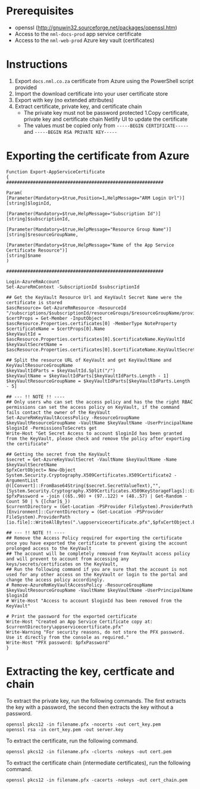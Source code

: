 # Prerequisites
- openssl (http://gnuwin32.sourceforge.net/packages/openssl.htm)
- Access to the `nml-docs-prod` app service certificate
- Access to the `nml-web-prod` Azure key vault (certificates)

# Instructions
1. Export `docs.nml.co.za` certificate from Azure using the PowerShell script provided
1. Import the download certificate into your user certificate store
1. Export with key (no extended attributes)
1. Extract certificate, private key, and certificate chain
    - The private key must not be password protected
1.Copy certificate, private key and certificate chain Netlify UI to update the certificate
    - The values must be copied only from `-----BEGIN CERTIFICATE-----` and `-----BEGIN RSA PRIVATE KEY-----` 

# Exporting the certificate from Azure
```
Function Export-AppServiceCertificate
{
###########################################################

Param(
[Parameter(Mandatory=$true,Position=1,HelpMessage="ARM Login Url")]
[string]$loginId,

[Parameter(Mandatory=$true,HelpMessage="Subscription Id")]
[string]$subscriptionId,

[Parameter(Mandatory=$true,HelpMessage="Resource Group Name")]
[string]$resourceGroupName,

[Parameter(Mandatory=$true,HelpMessage="Name of the App Service Certificate Resource")]
[string]$name
)

###########################################################

Login-AzureRmAccount
Set-AzureRmContext -SubscriptionId $subscriptionId

## Get the KeyVault Resource Url and KeyVault Secret Name were the certificate is stored
$ascResource= Get-AzureRmResource -ResourceId "/subscriptions/$subscriptionId/resourceGroups/$resourceGroupName/providers/Microsoft.CertificateRegistration/certificateOrders/$name"
$certProps = Get-Member -InputObject $ascResource.Properties.certificates[0] -MemberType NoteProperty
$certificateName = $certProps[0].Name
$keyVaultId = $ascResource.Properties.certificates[0].$certificateName.KeyVaultId
$keyVaultSecretName = $ascResource.Properties.certificates[0].$certificateName.KeyVaultSecretName

## Split the resource URL of KeyVault and get KeyVaultName and KeyVaultResourceGroupName
$keyVaultIdParts = $keyVaultId.Split("/")
$keyVaultName = $keyVaultIdParts[$keyVaultIdParts.Length - 1]
$keyVaultResourceGroupName = $keyVaultIdParts[$keyVaultIdParts.Length - 5]

## --- !! NOTE !! ----
## Only users who can set the access policy and has the the right RBAC permissions can set the access policy on KeyVault, if the command fails contact the owner of the KeyVault
Set-AzureRmKeyVaultAccessPolicy -ResourceGroupName $keyVaultResourceGroupName -VaultName $keyVaultName -UserPrincipalName $loginId -PermissionsToSecrets get
Write-Host "Get Secret Access to account $loginId has been granted from the KeyVault, please check and remove the policy after exporting the certificate"

## Getting the secret from the KeyVault
$secret = Get-AzureKeyVaultSecret -VaultName $keyVaultName -Name $keyVaultSecretName
$pfxCertObject= New-Object System.Security.Cryptography.X509Certificates.X509Certificate2 -ArgumentList @([Convert]::FromBase64String($secret.SecretValueText),"",[System.Security.Cryptography.X509Certificates.X509KeyStorageFlags]::Exportable)
$pfxPassword = -join ((65..90) + (97..122) + (48..57) | Get-Random -Count 50 | % {[char]$_})
$currentDirectory = (Get-Location -PSProvider FileSystem).ProviderPath
[Environment]::CurrentDirectory = (Get-Location -PSProvider FileSystem).ProviderPath
[io.file]::WriteAllBytes(".\appservicecertificate.pfx",$pfxCertObject.Export([System.Security.Cryptography.X509Certificates.X509ContentType]::Pkcs12,$pfxPassword))

## --- !! NOTE !! ----
## Remove the Access Policy required for exporting the certificate once you have exported the certificate to prevent giving the account prolonged access to the KeyVault
## The account will be completely removed from KeyVault access policy and will prevent to account from accessing any keys/secrets/certificates on the KeyVault, 
## Run the following command if you are sure that the account is not used for any other access on the KeyVault or login to the portal and change the access policy accordingly.
# Remove-AzureRmKeyVaultAccessPolicy -ResourceGroupName $keyVaultResourceGroupName -VaultName $keyVaultName -UserPrincipalName $loginId
# Write-Host "Access to account $loginId has been removed from the KeyVault"

# Print the password for the exported certificate
Write-Host "Created an App Service Certificate copy at: $currentDirectory\appservicecertificate.pfx"
Write-Warning "For security reasons, do not store the PFX password. Use it directly from the console as required."
Write-Host "PFX password: $pfxPassword"
}
```

# Extracting the key, certficate and chain
To extract the private key, run the following commands. The first extracts the key with a password, the second then extracts the key without a password.
```
openssl pkcs12 -in filename.pfx -nocerts -out cert_key.pem
openssl rsa -in cert_key.pem -out server.key
```

To extract the certificate, run the following command.
```
openssl pkcs12 -in filename.pfx -clcerts -nokeys -out cert.pem
```

To extract the certificate chain (intermediate certificates), run the following command.
```
openssl pkcs12 -in filename.pfx -cacerts -nokeys -out cert_chain.pem
```
